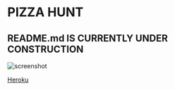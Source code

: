 # PIZZA HUNT

## README.md IS CURRENTLY UNDER CONSTRUCTION

<image src="public\assets\images\screenshot.png" alt="screenshot">

<a href="https://pacific-ravine-27277.herokuapp.com/" taget="_blank">Heroku</a>
